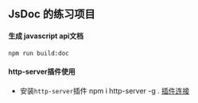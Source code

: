 ## JsDoc 的练习项目

#### 生成 javascript api文档
    npm run build:doc
#### http-server插件使用
+ 安装`http-server`插件
    npm i http-server -g . [插件连接](https://www.npmjs.com/package/http-server)
